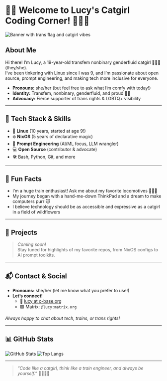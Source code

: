 # 🐾✨ Welcome to Lucy's Catgirl Coding Corner! 🏳️‍⚧️😺

![Banner with trans flag and catgirl vibes](https://user-images.githubusercontent.com/placeholder/banner.png)

## About Me

Hi there! I’m Lucy, a 19-year-old transfem nonbinary genderfluid catgirl 🏳️‍⚧️😺 (they/she).  
I’ve been tinkering with Linux since I was 9, and I’m passionate about open source, prompt engineering, and making tech more inclusive for everyone.

- **Pronouns:** she/her (but feel free to ask what I’m comfy with today!)
- **Identity:** Transfem, nonbinary, genderfluid, and proud 🏳️‍⚧️
- **Advocacy:** Fierce supporter of trans rights & LGBTQ+ visibility

---

## 🚀 Tech Stack & Skills

- 🐧 **Linux** (10 years, started at age 9!)
- ❄️ **NixOS** (5 years of declarative magic)
- 🤖 **Prompt Engineering** (AI/ML focus, LLM wrangler)
- 💻 **Open Source** (contributor & advocate)
- 🛠️ Bash, Python, Git, and more

---

## 🚂 Fun Facts

- I’m a huge train enthusiast! Ask me about my favorite locomotives 🚂🚄🚆
- My journey began with a hand-me-down ThinkPad and a dream to make computers purr 🐱
- I believe technology should be as accessible and expressive as a catgirl in a field of wildflowers

---

## 🌟 Projects

> _Coming soon!_  
> Stay tuned for highlights of my favorite repos, from NixOS configs to AI prompt toolkits.

---

## 📬 Contact & Social

- **Pronouns:** she/her (let me know what you prefer to use!)
- **Let’s connect!**  
  - 📧 [lucy at c-base.org](mailto:lucy@c-base.org)
  - 🟩 Matrix: `@lucy:matrix.org`

_Always happy to chat about tech, trains, or trans rights!_

---

## 📊 GitHub Stats

![GitHub Stats](https://github-readme-stats.vercel.app/api?username=lucy&show_icons=true&theme=catppuccin)
![Top Langs](https://github-readme-stats.vercel.app/api/top-langs/?username=lucy&layout=compact&theme=catppuccin)

---

> _“Code like a catgirl, think like a train engineer, and always be yourself.”_ 🏳️‍⚧️🚂😺
